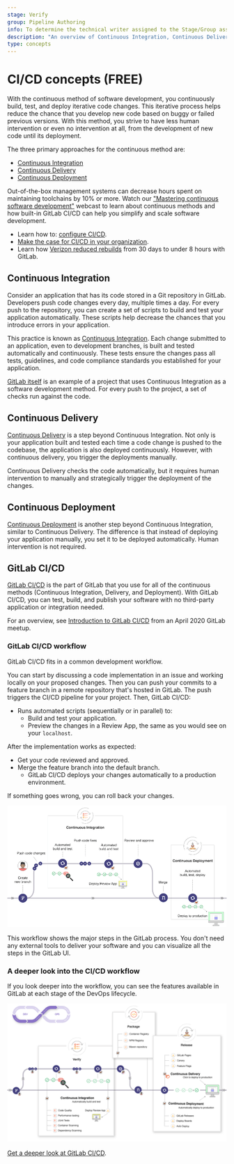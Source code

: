 ```yaml
---
stage: Verify
group: Pipeline Authoring
info: To determine the technical writer assigned to the Stage/Group associated with this page, see https://about.gitlab.com/handbook/product/ux/technical-writing/#assignments
description: "An overview of Continuous Integration, Continuous Delivery, and Continuous Deployment, as well as an introduction to GitLab CI/CD."
type: concepts
---
```


# CI/CD concepts **(FREE)**

With the continuous method of software development, you continuously build,
test, and deploy iterative code changes. This iterative process helps reduce
the chance that you develop new code based on buggy or failed previous versions.
With this method, you strive to have less human intervention or even no intervention at all,
from the development of new code until its deployment.

The three primary approaches for the continuous method are:

- [Continuous Integration](#continuous-integration)
- [Continuous Delivery](#continuous-delivery)
- [Continuous Deployment](#continuous-deployment)

Out-of-the-box management systems can decrease hours spent on maintaining toolchains by 10% or more.
Watch our ["Mastering continuous software development"](https://about.gitlab.com/webcast/mastering-ci-cd/)
webcast to learn about continuous methods and how built-in GitLab CI/CD can help you simplify and scale software development.

- <i class="fa fa-youtube-play youtube" aria-hidden="true"></i>Learn how to: [configure CI/CD](https://www.youtube.com/watch?v=opdLqwz6tcE).
- [Make the case for CI/CD in your organization](https://about.gitlab.com/devops-tools/github-vs-gitlab/).
- Learn how [Verizon reduced rebuilds](https://about.gitlab.com/blog/2019/02/14/verizon-customer-story/) from 30 days to under 8 hours with GitLab.

## Continuous Integration

Consider an application that has its code stored in a Git
repository in GitLab. Developers push code changes every day,
multiple times a day. For every push to the repository, you
can create a set of scripts to build and test your application
automatically. These scripts help decrease the chances that you introduce errors in your application.

This practice is known as [Continuous Integration](https://en.wikipedia.org/wiki/Continuous_integration).
Each change submitted to an application, even to development branches,
is built and tested automatically and continuously. These tests ensure the
changes pass all tests, guidelines, and code compliance
standards you established for your application.

[GitLab itself](https://gitlab.com/gitlab-org/gitlab) is an
example of a project that uses Continuous Integration as a software
development method. For every push to the project, a set
of checks run against the code.

## Continuous Delivery

[Continuous Delivery](https://continuousdelivery.com/) is a step
beyond Continuous Integration. Not only is your application
built and tested each time a code change is pushed to the codebase,
the application is also deployed continuously. However, with continuous
delivery, you trigger the deployments manually.

Continuous Delivery checks the code automatically, but it requires
human intervention to manually and strategically trigger the deployment
of the changes.

## Continuous Deployment

[Continuous Deployment](https://www.airpair.com/continuous-deployment/posts/continuous-deployment-for-practical-people)
is another step beyond Continuous Integration, similar to
Continuous Delivery. The difference is that instead of deploying your
application manually, you set it to be deployed automatically.
Human intervention is not required.

## GitLab CI/CD

[GitLab CI/CD](../quick_start/index.md) is the part of GitLab that you use
for all of the continuous methods (Continuous Integration,
Delivery, and Deployment). With GitLab CI/CD, you can test, build,
and publish your software with no third-party application or integration needed.

<i class="fa fa-youtube-play youtube" aria-hidden="true"></i>
For an overview, see [Introduction to GitLab CI/CD](https://www.youtube.com/watch?v=l5705U8s_nQ&t=397) from an April 2020 GitLab meetup.

### GitLab CI/CD workflow

GitLab CI/CD fits in a common development workflow.

You can start by discussing a code implementation in an issue
and working locally on your proposed changes. Then you can push your
commits to a feature branch in a remote repository that's hosted in GitLab.
The push triggers the CI/CD pipeline for your project. Then, GitLab CI/CD:

- Runs automated scripts (sequentially or in parallel) to:
  - Build and test your application.
  - Preview the changes in a Review App, the same as you
    would see on your `localhost`.

After the implementation works as expected:

- Get your code reviewed and approved.
- Merge the feature branch into the default branch.
  - GitLab CI/CD deploys your changes automatically to a production environment.

If something goes wrong, you can roll back your changes.

![GitLab workflow example](img/gitlab_workflow_example_11_9.png)

This workflow shows the major steps in the GitLab process.
You don't need any external tools to deliver your software and
you can visualize all the steps in the GitLab UI.

### A deeper look into the CI/CD workflow

If you look deeper into the workflow, you can see
the features available in GitLab at each stage of the DevOps
lifecycle.

![Deeper look into the basic CI/CD workflow](img/gitlab_workflow_example_extended_v12_3.png)

<i class="fa fa-youtube-play youtube" aria-hidden="true"></i>
[Get a deeper look at GitLab CI/CD](https://youtu.be/l5705U8s_nQ?t=369).

